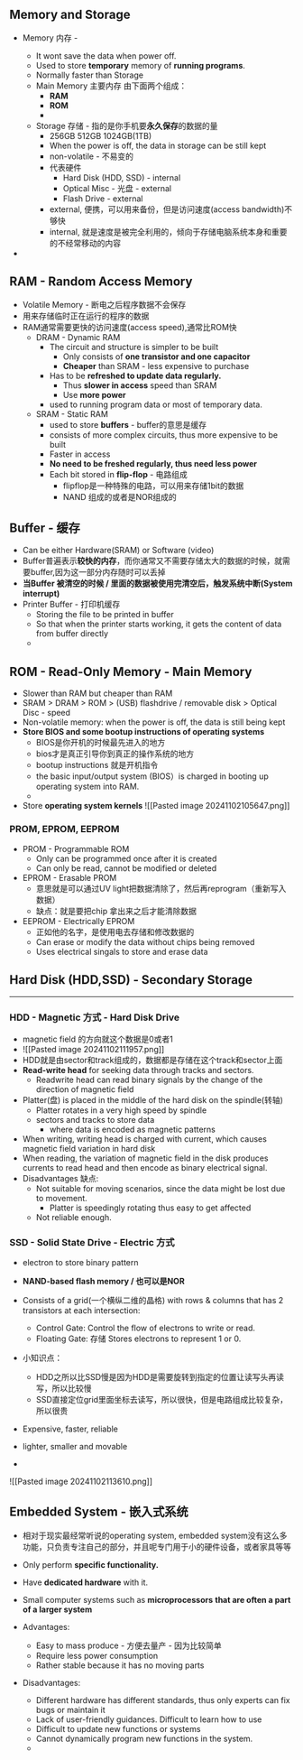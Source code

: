 ## Memory and Storage
- Memory 内存 - 
	- It wont save the data when power off.
	- Used to store **temporary** memory of **running programs**.
	- Normally faster than Storage
	- Main Memory 主要内存 由下面两个组成：
		- **RAM**
		- **ROM**
		- 
	- Storage 存储 - 指的是你手机要**永久保存**的数据的量
		- 256GB 512GB 1024GB(1TB)
		- When the power is off, the data in storage can be still kept
		- non-volatile - 不易变的
		- 代表硬件
			- Hard Disk (HDD, SSD) - internal
			- Optical Misc - 光盘 - external
			- Flash Drive - external
		- external, 便携，可以用来备份，但是访问速度(access bandwidth)不够快
		- internal, 就是速度是被完全利用的，倾向于存储电脑系统本身和重要的不经常移动的内容
	
-


## RAM - Random Access Memory
- Volatile Memory - 断电之后程序数据不会保存
- 用来存储临时正在运行的程序的数据
- RAM通常需要更快的访问速度(access speed),通常比ROM快
	- DRAM - Dynamic RAM
		- The circuit and structure is simpler to be built
			- Only consists of **one transistor and one capacitor**
			- **Cheaper** than SRAM - less expensive to purchase
		- Has to be **refreshed to update data regularly.**
			- Thus **slower in access** speed than SRAM
			- Use **more power**
		- used to running program data or most of temporary data.
	- SRAM - Static RAM
		- used to store **buffers** - buffer的意思是缓存
		- consists of more complex circuits, thus more expensive to be built
		- Faster in access
		- **No need to be freshed regularly, thus need less power**
		- Each bit stored in **flip-flop** - 电路组成
			- flipflop是一种特殊的电路，可以用来存储1bit的数据
			- NAND 组成的或者是NOR组成的



## Buffer - 缓存
- Can be either Hardware(SRAM) or Software (video)
- Buffer普遍表示**较快的内存**，而你通常又不需要存储太大的数据的时候，就需要buffer,因为这一部分内存随时可以丢掉
- **当Buffer 被清空的时候 / 里面的数据被使用完清空后，触发系统中断(System interrupt)**
- Printer Buffer - 打印机缓存
	- Storing the file to be printed in buffer
	- So that when the printer starts working, it gets the content of data from buffer directly
	- 



## ROM  - Read-Only Memory - Main Memory
- Slower than RAM but cheaper than RAM
- SRAM > DRAM > ROM > (USB) flashdrive / removable disk > Optical Disc - speed
- Non-volatile memory: when the power is off, the data is still being kept
- **Store BIOS and some bootup instructions of operating systems**
	- BIOS是你开机的时候最先进入的地方
	- bios才是真正引导你到真正的操作系统的地方
	- bootup instructions 就是开机指令
	- the basic input/output system (BIOS）is charged in booting up operating system into RAM.
	- 
- Store **operating system kernels** 
![[Pasted image 20241102105647.png]]

### PROM, EPROM, EEPROM
- PROM - Programmable ROM
	- Only can be programmed once after it is created
	- Can only be read, cannot be modified or deleted
- EPROM - Erasable PROM
	- 意思就是可以通过UV light把数据清除了，然后再reprogram（重新写入数据）
	- 缺点：就是要把chip 拿出来之后才能清除数据
- EEPROM - Electrically EPROM
	- 正如他的名字，是使用电去存储和修改数据的
	- Can erase or modify the data without chips being removed
	- Uses electrical singals to store and erase data

## Hard Disk (HDD,SSD) - Secondary Storage
---
### HDD - Magnetic 方式 - Hard Disk Drive
- magnetic field 的方向就这个数据是0或者1
- ![[Pasted image 20241102111957.png]]
- HDD就是由sector和track组成的，数据都是存储在这个track和sector上面
- **Read-write head** for seeking data through tracks and sectors.
	- Readwrite head can read binary signals by the change of the direction of magnetic field
- Platter(盘) is placed in the middle of the hard disk on the spindle(转轴)
	- Platter rotates in a very high speed by spindle
	- sectors and tracks to store data
		- where data is encoded as magnetic patterns
- When writing, writing head is charged with current, which causes magnetic field variation in hard disk
- When reading, the variation of magnetic field in the disk produces currents to read head and then encode as binary electrical signal.
- Disadvantages 缺点:
	- Not suitable for moving scenarios, since the data might be lost due to movement.
		- Platter is speedingly rotating thus easy to get affected
	- Not reliable enough.


### SSD - Solid State Drive - Electric 方式
- electron to store binary pattern
- **NAND-based flash memory / 也可以是NOR**

- Consists of a grid(一个横纵二维的晶格) with rows & columns that has 2 transistors at each intersection:
	- Control Gate: Control the flow of electrons to write or read.
	- Floating Gate: 存储 Stores electrons to represent 1 or 0.
- 小知识点：
	- HDD之所以比SSD慢是因为HDD是需要旋转到指定的位置让读写头再读写，所以比较慢
	- SSD直接定位grid里面坐标去读写，所以很快，但是电路组成比较复杂，所以很贵
- Expensive, faster, reliable
- lighter, smaller and movable
- 





![[Pasted image 20241102113610.png]]




## Embedded System - 嵌入式系统
- 相对于现实最经常听说的operating system, embedded system没有这么多功能，只负责专注自己的部分，并且呢专门用于小的硬件设备，或者家具等等
- Only perform **specific functionality.**
- Have **dedicated hardware** with it.
- Small computer systems such as **microprocessors** **that are often a part of a larger system**

- Advantages:
	- Easy to mass produce - 方便去量产 - 因为比较简单
	- Require less power consumption
	- Rather stable because it has no moving parts
- Disadvantages:
	- Different hardware has different standards, thus only experts can fix bugs or maintain it
	- Lack of user-friendly guidances. Difficult to learn how to use
	- Difficult to update new functions or systems
	- Cannot dynamically program new functions in the system.
	- 